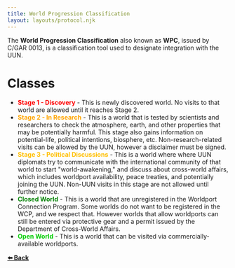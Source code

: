 ```yaml
---
title: World Progression Classification
layout: layouts/protocol.njk
---
```


The **World Progression Classification** also known as **WPC**, issued by C/GAR 0013, is a classification tool used to designate integration with the UUN.

# Classes
- **<span style="color:red;">Stage 1 - Discovery</span>** - This is newly discovered world. No visits to that world are allowed until it reaches Stage 2.
- **<span style="color:orange;">Stage 2 - In Research</span>** - This is a world that is tested by scientists and researchers to check the atmosphere, earth, and other properties that may be potentially harmful. This stage also gains information on potential-life, political intentions, biosphere, etc. Non-research-related visits can be allowed by the UUN, however a disclaimer must be signed.
- **<span style="color:#ffbf00;">Stage 3 - Political Discussions</span>** - This is a world where where UUN diplomats try to communicate with the international community of that world to start "world-awakening," and discuss about cross-world affairs, which includes worldport availability, peace treaties, and potentially joining the UUN. Non-UUN visits in this stage are not allowed until further notice.
- **<span style="color:green;">Closed World</span>** - This is a world that are unregistered in the Worldport Connection Program. Some worlds do not want to be registered in the WCP, and we respect that. However worlds that allow worldports can still be entered via protective gear and a permit issued by the Department of Cross-World Affairs.
- **<span style="color:#0c0;">Open World</span>** - This is a world that can be visited via commercially-available worldports.

<a href="/docs/protocol/" style="font-weight: bolder;">⬅️ Back</a>